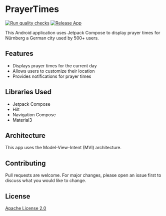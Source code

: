# PrayerTimes
[![Run quality checks](https://github.com/AbdullahAlSamman/PrayerTimes/actions/workflows/run-quality-checks.yaml/badge.svg)](https://github.com/AbdullahAlSamman/PrayerTimes/actions/workflows/run-quality-checks.yaml)
[![Release App](https://github.com/AbdullahAlSamman/PrayerTimes/actions/workflows/create-release-bundle.yaml/badge.svg)](https://github.com/AbdullahAlSamman/PrayerTimes/actions/workflows/create-release-bundle.yaml)

This Android application uses Jetpack Compose to display prayer times for Nürnberg a German city used by 500+ users.

## Features

* Displays prayer times for the current day
* Allows users to customize their location
* Provides notifications for prayer times

## Libraries Used

* Jetpack Compose
* Hilt
* Navigation Compose
* Material3

## Architecture

This app uses the Model-View-Intent (MVI) architecture.

## Contributing

Pull requests are welcome. For major changes, please open an issue first to discuss what you would like to change.

## License

[Apache License 2.0](https://www.apache.org/licenses/LICENSE-2.0)
